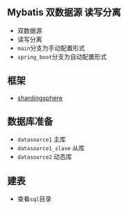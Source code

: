 ## Mybatis 双数据源 读写分离

- 双数据源
- 读写分离
- `main`分支为手动配置形式
- `spring_boot`分支为自动配置形式

## 框架

- [shardingsphere](https://shardingsphere.apache.org/)

## 数据库准备

- `datasource1` 主库
- `datasource1_slave` 从库
- `datasource2` 动态库

## 建表

- 查看`sql`目录